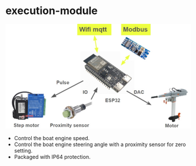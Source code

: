# execution-module

![Image](Image/execution_system.jpg)

- Control the boat engine speed.
- Control the boat engine steering angle with a proximity sensor for zero setting.
- Packaged with IP64 protection.
